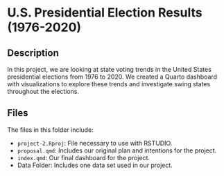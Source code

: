 # U.S. Presidential Election Results (1976-2020)

## Description

In this project, we are looking at state voting trends in the United States presidential elections from 1976 to 2020. We created a Quarto dashboard with visualizations to explore these trends and investigate swing states throughout the elections. 

## Files

The files in this folder include:

- `project-2.Rproj`: File necessary to use with RSTUDIO.
- `proposal.qmd`: Includes our original plan and intentions for the project. 
- `index.qmd`: Our final dashboard for the project.
- Data Folder: Includes one data set used in our project. 

